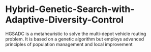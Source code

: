 # Hybrid-Genetic-Search-with-Adaptive-Diversity-Control
HGSADC is a metaheuristic to solve the multi-depot vehicle routing problem. It is based on a genetic algorithm but employs advanced principles of population management and local improvement
